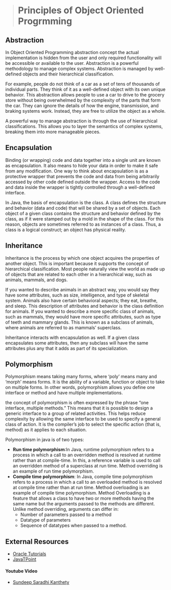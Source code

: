 ># Principles of Object Oriented Progrmming

## Abstraction

In Object Oriented Programming abstraction concept the actual implementation is hidden from the user and only required functionality will be accessible or available to the user. Abstraction is a powerful methodology to manage complex systems. Abstraction is managed by well-defined objects and their hierarchical classification.

For example, people do not think of a car as a set of tens of thousands of individual parts. They think of it as a well-defined object with its own unique behavior. This abstraction allows people to use a car to drive to the grocery store without being overwhelmed by the complexity of the parts that form the car. They can ignore the details of how the engine, transmission, and braking systems work. Instead, they are free to utilize the object as a whole.

A powerful way to manage abstraction is through the use of hierarchical classifications. This allows you to layer the semantics of complex systems, breaking them into more manageable pieces.

## Encapsulation

Binding (or wrapping) code and data together into a single unit are known as encapsulation. It also means to hide your data in order to make it safe from any modification. One way to think about encapsulation is as a protective wrapper that prevents the code and data from being arbitrarily accessed by other code defined outside the wrapper. Access to the code and data inside the wrapper is tightly controlled through a well-defined interface.

In Java, the basis of encapsulation is the class. A class defines the structure and behavior (data and code) that will be shared by a set of objects. Each object of a given class contains the structure and behavior defined by the class, as if it were stamped out by a mold in the shape of the class. For this reason, objects are sometimes referred to as instances of a class. Thus, a class is a logical construct; an object has physical reality.

## Inheritance

Inheritance is the process by which one object acquires the properties of another object. This is important because it supports the concept of hierarchical classification. Most people naturally view the world as made up of objects that are related to each other in a hierarchical way, such as animals, mammals, and dogs.

If you wanted to describe animals in an abstract way, you would say they have some attributes, such as size, intelligence, and type of skeletal system. Animals also have certain behavioral aspects; they eat, breathe, and sleep. This description of attributes and behavior is the class definition for animals. If you wanted to describe a more specific class of animals, such as mammals, they would have more specific attributes, such as type of teeth and mammary glands. This is known as a subclass of animals, where animals are referred to as mammals’ superclass.

Inheritance interacts with encapsulation as well. If a given class encapsulates some attributes, then any subclass will have the same attributes plus any that it adds as part of its specialization. 

## Polymorphism

Polymorphism means taking many forms, where ‘poly’ means many and ‘morph’ means forms. It is the ability of a variable, function or object to take on multiple forms. In other words, polymorphism allows you define one interface or method and have multiple implementations.

the concept of polymorphism is often expressed by the phrase “one interface, multiple methods.” This means that it is possible to design a generic interface to a group of related activities. This helps reduce complexity by allowing the same interface to be used to specify a general class of action. It is the compiler’s job to select the specific action (that is, method) as it applies to each situation.

Polymorphism in java is of two types:

* __Run time polymorphism__:In Java, runtime polymorphism refers to a process in which a call to an overridden method is resolved at runtime rather than at compile-time. In this, a reference variable is used to call an overridden method of a superclass at run time. Method overriding is an example of run time polymorphism.
* __Compile time polymorphism__: In Java, compile time polymorphism refers to a process in which a call to an overloaded method is resolved at compile time rather than at run time. Method overloading is an example of compile time polymorphism. Method Overloading is a feature that allows a class to have two or more methods having the same name but the arguments passed to the methods are different. Unlike method overriding, arguments can differ in:
  * Number of parameters passed to a method
  * Datatype of parameters
  * Sequence of datatypes when passed to a method.

## External Resources

* [Oracle Tutorials](https://docs.oracle.com/javase/tutorial/java/concepts/index.html)
* [JavaTPoint](https://www.javatpoint.com/java-oops-concepts)

#### Youtube Video

* [Sundeep Saradhi Kanthety](https://www.youtube.com/watch?v=-HafzawNlUo&t=80s)
